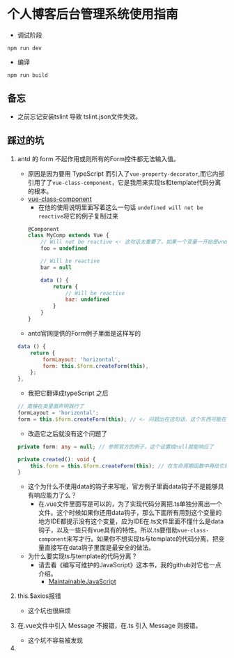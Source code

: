 <!--
 * @Description: 后台管理系统说明
 * @Author: shenxf
 * @Date: 2018-03-24 23:04:44
 -->
# 个人博客后台管理系统使用指南

- 调试阶段
```shell
npm run dev
```

- 编译
```shell
npm run build
```

## 备忘
- 之前忘记安装tslint 导致 tslint.json文件失效。

## 踩过的坑
1. antd 的 form 不起作用或则所有的Form控件都无法输入值。
    - 原因是因为要用 TypeScript 而引入了`vue-property-decorator`,而它内部引用了了`vue-class-component`，它是我用来实现ts和template代码分离的根本。
    - [vue-class-component](https://github.com/vuejs/vue-class-component)
        + 在他的使用说明里面写着这么一句话 `undefined will not be reactive`将它的例子复制过来
        ```javascript
        @Component
        class MyComp extends Vue {
            // Will not be reactive <- 这句话太重要了，如果一个变量一开始是undefined那么他将不会解析成为 data() {}这样的形式
            foo = undefined

            // Will be reactive
            bar = null

            data () {
                return {
                    // Will be reactive
                    baz: undefined
                }
            }
        }
        ```
    - antd官网提供的Form例子里面是这样写的
    ```javascript
    data () {
        return {
            formLayout: 'horizontal',
            form: this.$form.createForm(this),
        };
    },
    ```
    - 我把它翻译成typeScript 之后
    ```javascript
    // 直接在类里面声明就行了
    formLayout = 'horizontal';
    form = this.$form.createForm(this); // <- 问题出在这句话，这个东西可能在一开始的时候返回的是undefined
    ```
    - 改造它之后就没有这个问题了
    ```typescript
    private form: any = null; // 参照官方的例子，这个设置成null就能响应了

    private created(): void {
        this.form = this.$form.createForm(this); // 在生命周期函数中再给它赋值
    }
    ```
    - 这个为什么不使用data的钩子来写呢，官方例子里面data钩子不是能够具有响应能力了么？
        + 在.vue文件里面写是可以的，为了实现代码分离把.ts单独分离出一个文件。这个时候如果你还用data钩子，那么下面所有用到这个变量的地方IDE都提示没有这个变量，应为IDE在.ts文件里面不懂什么是data钩子，以及一些只有vue具有的特性。所以.ts要借助`vue-class-component`来写才行。如果你不想实现ts与template的代码分离，把变量直接写在data钩子里面是最安全的做法。
    - 为什么要实现ts与template的代码分离？
        + 请去看《编写可维护的JavaScript》这本书，我的github对它也一点介绍。
            * [MaintainableJavaScript](https://github.com/shen1986/MaintainableJavaScript)

2. this.$axios报错
    - 这个坑也很麻烦

3. 在.vue文件中引入 Message 不报错，在.ts 引入 Message 则报错。
    - 这个坑不容易被发现

4. 